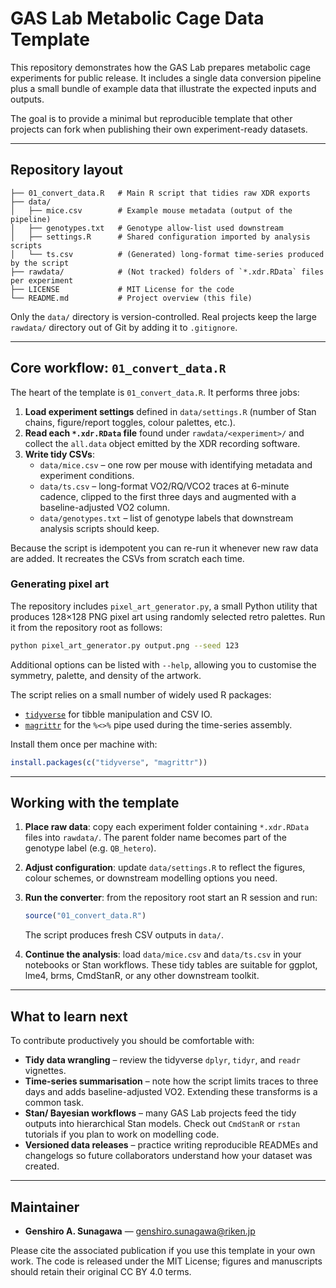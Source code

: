 # GAS Lab Metabolic Cage Data Template

This repository demonstrates how the GAS Lab prepares metabolic cage
experiments for public release.  It includes a single data conversion
pipeline plus a small bundle of example data that illustrate the expected
inputs and outputs.

The goal is to provide a minimal but reproducible template that other
projects can fork when publishing their own experiment-ready datasets.

---

## Repository layout

```
├── 01_convert_data.R   # Main R script that tidies raw XDR exports
├── data/
│   ├── mice.csv        # Example mouse metadata (output of the pipeline)
│   ├── genotypes.txt   # Genotype allow-list used downstream
│   ├── settings.R      # Shared configuration imported by analysis scripts
│   └── ts.csv          # (Generated) long-format time-series produced by the script
├── rawdata/            # (Not tracked) folders of `*.xdr.RData` files per experiment
├── LICENSE             # MIT License for the code
└── README.md           # Project overview (this file)
```

Only the `data/` directory is version-controlled.  Real projects keep the
large `rawdata/` directory out of Git by adding it to `.gitignore`.

---

## Core workflow: `01_convert_data.R`

The heart of the template is `01_convert_data.R`.  It performs three jobs:

1. **Load experiment settings** defined in `data/settings.R` (number of
   Stan chains, figure/report toggles, colour palettes, etc.).
2. **Read each `*.xdr.RData` file** found under `rawdata/<experiment>/` and
   collect the `all.data` object emitted by the XDR recording software.
3. **Write tidy CSVs**:
   - `data/mice.csv` – one row per mouse with identifying metadata and
     experiment conditions.
   - `data/ts.csv` – long-format VO2/RQ/VCO2 traces at 6-minute cadence,
     clipped to the first three days and augmented with a baseline-adjusted
     VO2 column.
   - `data/genotypes.txt` – list of genotype labels that downstream analysis
     scripts should keep.

Because the script is idempotent you can re-run it whenever new raw data are
added.  It recreates the CSVs from scratch each time.

### Generating pixel art

The repository includes `pixel_art_generator.py`, a small Python utility that
produces 128×128 PNG pixel art using randomly selected retro palettes.  Run it
from the repository root as follows:

````bash
python pixel_art_generator.py output.png --seed 123
````

Additional options can be listed with `--help`, allowing you to customise the
symmetry, palette, and density of the artwork.

The script relies on a small number of widely used R packages:

- [`tidyverse`](https://www.tidyverse.org/) for tibble manipulation and CSV IO.
- [`magrittr`](https://magrittr.tidyverse.org/) for the `%<>%` pipe used during
the time-series assembly.

Install them once per machine with:

```r
install.packages(c("tidyverse", "magrittr"))
```

---

## Working with the template

1. **Place raw data**: copy each experiment folder containing
   `*.xdr.RData` files into `rawdata/`.  The parent folder name becomes part of
   the genotype label (e.g. `QB_hetero`).
2. **Adjust configuration**: update `data/settings.R` to reflect the figures,
   colour schemes, or downstream modelling options you need.
3. **Run the converter**: from the repository root start an R session and run:

   ```r
   source("01_convert_data.R")
   ```

   The script produces fresh CSV outputs in `data/`.

4. **Continue the analysis**: load `data/mice.csv` and `data/ts.csv` in your
   notebooks or Stan workflows.  These tidy tables are suitable for ggplot,
   lme4, brms, CmdStanR, or any other downstream toolkit.

---

## What to learn next

To contribute productively you should be comfortable with:

- **Tidy data wrangling** – review the tidyverse `dplyr`, `tidyr`, and
  `readr` vignettes.
- **Time-series summarisation** – note how the script limits traces to three
  days and adds baseline-adjusted VO2.  Extending these transforms is a common
  task.
- **Stan/ Bayesian workflows** – many GAS Lab projects feed the tidy outputs
  into hierarchical Stan models.  Check out `CmdStanR` or `rstan` tutorials if
  you plan to work on modelling code.
- **Versioned data releases** – practice writing reproducible READMEs and
  changelogs so future collaborators understand how your dataset was created.

---

## Maintainer

- **Genshiro A. Sunagawa** — genshiro.sunagawa@riken.jp

Please cite the associated publication if you use this template in your own
work.  The code is released under the MIT License; figures and manuscripts
should retain their original CC BY 4.0 terms.
